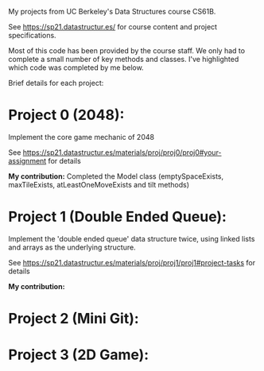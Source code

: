 My projects from UC Berkeley's Data Structures course CS61B.

See https://sp21.datastructur.es/ for course content and project specifications.

Most of this code has been provided by the course staff. We only had to complete a small number of key methods and classes. I've highlighted which code was completed by me below.

Brief details for each project:

# Project 0 (2048):

Implement the core game mechanic of 2048

See https://sp21.datastructur.es/materials/proj/proj0/proj0#your-assignment for details

**My contribution:** Completed the Model class (emptySpaceExists, maxTileExists, atLeastOneMoveExists and tilt methods)

# Project 1 (Double Ended Queue):

Implement the 'double ended queue' data structure twice, using linked lists and arrays as the underlying structure.

See https://sp21.datastructur.es/materials/proj/proj1/proj1#project-tasks for details

**My contribution:** 

# Project 2 (Mini Git):



# Project 3 (2D Game):
